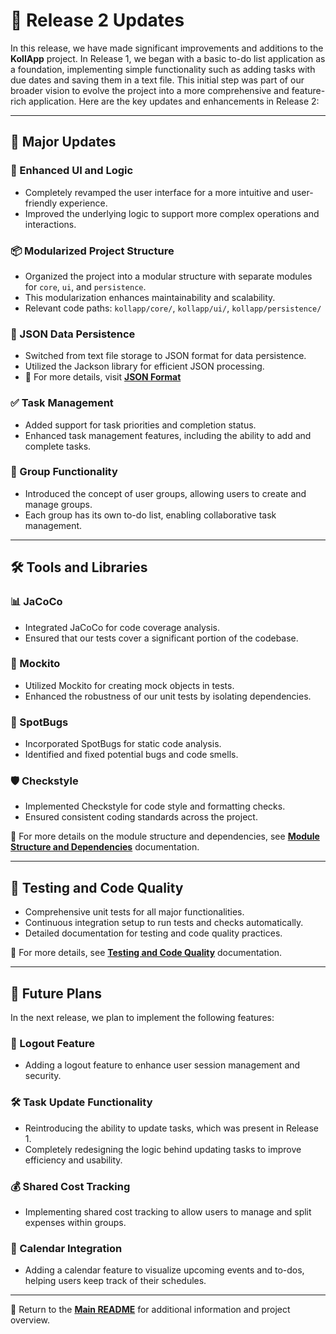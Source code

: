 # 🚀 Release 2 Updates

In this release, we have made significant improvements and additions to the **KollApp** project. In Release 1, we began with a basic to-do list application as a foundation, implementing simple functionality such as adding tasks with due dates and saving them in a text file. This initial step was part of our broader vision to evolve the project into a more comprehensive and feature-rich application. Here are the key updates and enhancements in Release 2:

---

## 🌟 Major Updates

### 🎨 Enhanced UI and Logic

- Completely revamped the user interface for a more intuitive and user-friendly experience.
- Improved the underlying logic to support more complex operations and interactions.

### 📦 Modularized Project Structure

- Organized the project into a modular structure with separate modules for `core`, `ui`, and `persistence`.
- This modularization enhances maintainability and scalability.
- Relevant code paths: `kollapp/core/`, `kollapp/ui/`, `kollapp/persistence/`


### 📂 JSON Data Persistence

- Switched from text file storage to JSON format for data persistence.
- Utilized the Jackson library for efficient JSON processing.
- 📖 For more details, visit **[JSON Format](../json_format.md)**

### ✅ Task Management

- Added support for task priorities and completion status.
- Enhanced task management features, including the ability to add and complete tasks.

### 👥 Group Functionality

- Introduced the concept of user groups, allowing users to create and manage groups.
- Each group has its own to-do list, enabling collaborative task management.

---

## 🛠️ Tools and Libraries

### 📊 JaCoCo

- Integrated JaCoCo for code coverage analysis.
- Ensured that our tests cover a significant portion of the codebase.

### 🧪 Mockito

- Utilized Mockito for creating mock objects in tests.
- Enhanced the robustness of our unit tests by isolating dependencies.

### 🐞 SpotBugs

- Incorporated SpotBugs for static code analysis.
- Identified and fixed potential bugs and code smells.

### 🛡️ Checkstyle

- Implemented Checkstyle for code style and formatting checks.
- Ensured consistent coding standards across the project.

📖 For more details on the module structure and dependencies, see **[Module Structure and Dependencies](../module_structure_and_dependencies.md)** documentation.

---

## 🧪 Testing and Code Quality

- Comprehensive unit tests for all major functionalities.
- Continuous integration setup to run tests and checks automatically.
- Detailed documentation for testing and code quality practices.

📖 For more details, see **[Testing and Code Quality](../testing_and_code_quality.md)** documentation.

---

## 🔮 Future Plans

In the next release, we plan to implement the following features:

### 🔐 Logout Feature

- Adding a logout feature to enhance user session management and security.

### 🛠️ Task Update Functionality

- Reintroducing the ability to update tasks, which was present in Release 1.
- Completely redesigning the logic behind updating tasks to improve efficiency and usability.

### 💰 Shared Cost Tracking

- Implementing shared cost tracking to allow users to manage and split expenses within groups.

### 📅 Calendar Integration

- Adding a calendar feature to visualize upcoming events and to-dos, helping users keep track of their schedules.

---

📖 Return to the **[Main README](../../readme.md)** for additional information and project overview.
